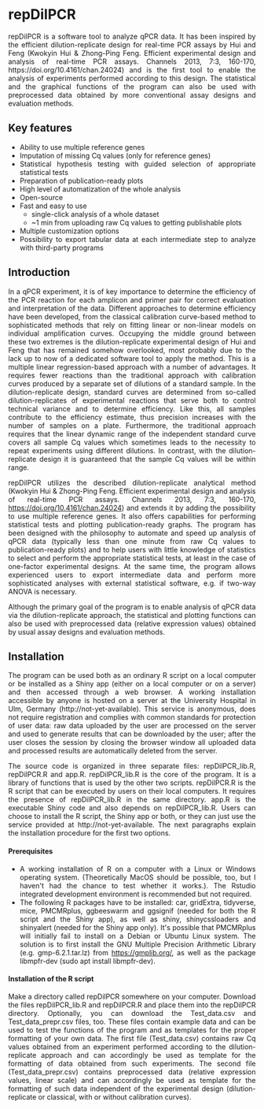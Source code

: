 # repDilPCR

<div align="justify">
repDilPCR is a software tool to analyze qPCR data. It has been inspired by the efficient dilution-replicate design for real-time PCR assays by Hui and Feng (Kwokyin Hui & Zhong-Ping Feng. Efficient experimental design and analysis of real-time PCR assays. Channels 2013, 7:3, 160-170, https://doi.org/10.4161/chan.24024) and is the first tool to enable the analysis of experiments performed according to this design. The statistical and the graphical functions of the program can also be used with preprocessed data obtained by more conventional assay designs and evaluation methods.

## Key features
* Ability to use multiple reference genes
* Imputation of missing Cq values (only for reference genes)
* Statistical hypothesis testing with guided selection of appropriate statistical tests
* Preparation of publication-ready plots
* High level of automatization of the whole analysis
* Open-source
* Fast and easy to use
  * single-click analysis of a whole dataset
  * ~1 min from uploading raw Cq values to getting publishable plots
* Multiple customization options
* Possibility to export tabular data at each intermediate step to analyze with third-party programs

## Introduction
In a qPCR experiment, it is of key importance to determine the efficiency of the PCR reaction for each amplicon and primer pair for correct evaluation and interpretation of the data. Different approaches to determine efficiency have been developed, from the classical calibration curve-based method to sophisticated methods that rely on fitting linear or non-linear models on individual amplification curves. Occupying the middle ground between these two extremes is the dilution-replicate experimental design of Hui and Feng that has remained somehow overlooked, most probably due to the lack up to now of a dedicated software tool to apply the method. This is a multiple linear regression-based approach with a number of advantages. It requires fewer reactions than the traditional approach with calibration curves produced by a separate set of dilutions of a standard sample. In the dilution-replicate design, standard curves are determined from so-called dilution-replicates of experimental reactions that serve both to control technical variance and to determine efficiency. Like this, all samples contribute to the efficiency estimate, thus precision increases with the number of samples on a plate. Furthermore, the traditional approach requires that the linear dynamic range of the independent standard curve covers all sample Cq values which sometimes leads to the necessity to repeat experiments using different dilutions. In contrast, with the dilution-replicate design it is guaranteed that the sample Cq values will be within range.

repDilPCR utilizes the described dilution-replicate analytical method (Kwokyin Hui & Zhong-Ping Feng. Efficient experimental design and analysis of real-time PCR assays. Channels 2013, 7:3, 160-170, https://doi.org/10.4161/chan.24024) and extends it by adding the possibility to use multiple reference genes. It also offers capabilities for performing statistical tests and plotting publication-ready graphs. The program has been designed with the philosophy to automate and speed up analysis of qPCR data (typically less than one minute from raw Cq values to publication-ready plots) and to help users with little knowledge of statistics to select and perform the appropriate statistical tests, at least in the case of one-factor experimental designs. At the same time, the program allows experienced users to export intermediate data and perform more sophisticated analyses with external statistical software, e.g. if two-way ANOVA is necessary.

Although the primary goal of the program is to enable analysis of qPCR data via the dilution-replicate approach, the statistical and plotting functions can also be used with preprocessed data (relative expression values) obtained by usual assay designs and evaluation methods.

## Installation
The program can be used both as an ordinary R script on a local computer or be installed as a Shiny app (either on a local computer or on a server) and then accessed through a web browser. A working installation accessible by anyone is hosted on a server at the University Hospital in Ulm, Germany (http://not-yet-available). This service is anonymous, does not require registration and complies with common standards for protection of user data: raw data uploaded by the user are processed on the server and used to generate results that can be downloaded by the user; after the user closes the session by closing the browser window all uploaded data and processed results are automatically deleted from the server.

The source code is organized in three separate files: repDilPCR_lib.R, repDilPCR.R and app.R. repDilPCR_lib.R is the core of the program. It is a library of functions that is used by the other two scripts. repDilPCR.R is the R script that can be executed by users on their local computers. It requires the presence of repDilPCR_lib.R in the same directory. app.R is the executable Shiny code and also depends on repDilPCR_lib.R. Users can choose to install the R script, the Shiny app or both, or they can just use the service provided at http://not-yet-available. The next paragraphs explain the installation procedure for the first two options.

#### Prerequisites
* A working installation of R on a computer with a Linux or Windows operating system. (Theoretically MacOS should be possible, too, but I haven't had the chance to test whether it works.). The Rstudio integrated development environment is recommended but not required.
* The following R packages have to be installed: car, gridExtra, tidyverse, mice, PMCMRplus, ggbeeswarm and ggsignif (needed for both the R script and the Shiny app), as well as shiny, shinycssloaders and shinyalert (needed for the Shiny app only). It's possible that PMCMRplus will initially fail to install on a Debian or Ubuntu Linux system. The solution is to first install the GNU Multiple Precision Arithmetic Library (e.g. gmp-6.2.1.tar.lz) from https://gmplib.org/, as well as the package libmpfr-dev (sudo apt install libmpfr-dev).

#### Installation of the R script
Make a directory called repDilPCR somewhere on your computer. Download the files repDilPCR_lib.R and repDilPCR.R and place them into the repDilPCR directory. Optionally, you can download the Test_data.csv and Test_data_prepr.csv files, too. These files contain example data and can be used to test the functions of the program and as templates for the proper formatting of your own data. The first file (Test_data.csv) contains raw Cq values obtained from an experiment performed according to the dilution-replicate approach and can accordingly be used as template for the formatting of data obtained from such experiments. The second file (Test_data_prepr.csv) contains preprocessed data (relative expression values, linear scale) and can accordingly be used as template for the formatting of such data independent of the experimental design (dilution-replicate or classical, with or without calibration curves).